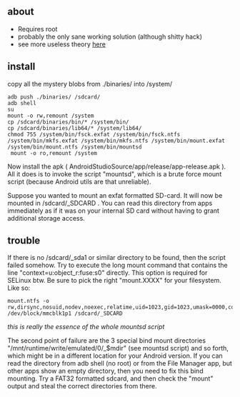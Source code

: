 ## about

* Requires root
* probably the only sane working solution (although shitty hack)
* see more useless theory [here](https://github.com/ballerburg9005/android-nougat-vold-with-exfat-ntfs-ext4-sdcard-usb-support)

## install

copy all the mystery blobs from ./binaries/ into /system/

```
adb push ./binaries/ /sdcard/
adb shell
su
mount -o rw,remount /system 
cp /sdcard/binaries/bin/* /system/bin/
cp /sdcard/binaries/lib64/* /system/lib64/
chmod 755 /system/bin/fsck.exfat /system/bin/fsck.ntfs /system/bin/mkfs.exfat /system/bin/mkfs.ntfs /system/bin/mount.exfat /system/bin/mount.ntfs /system/bin/mountsd
 mount -o ro,remount /system
 ```
 
Now install the apk ( AndroidStudioSource/app/release/app-release.apk ). All it does is to invoke the script "mountsd", which is a brute force mount script (because Android utils are that unreliable).
 
Suppose you wanted to mount an exfat formatted SD-card. It will now be mounted in /sdcard/_SDCARD . You can read this directory from apps immediately as if it was on your internal SD card without having to grant additional storage access.

## trouble

If there is no /sdcard/_sda1 or similar directory to be found, then the script failed somehow. Try to execute the long mount command that contains the line "context=u:object_r:fuse:s0" directly. This option is required for SELinux btw. Be sure to pick the right "mount.XXXX" for your filesystem. Like so:

```
mount.ntfs -o rw,dirsync,nosuid,nodev,noexec,relatime,uid=1023,gid=1023,umask=0000,context=u:object_r:fuse:s0 /dev/block/mmcblk1p1 /sdcard/_SDCARD
```
*this is really the essence of the whole mountsd script*

The second point of failure are the 3 special bind mount directories "/mnt/runtime/write/emulated/0/_$mdir" (see mountsd script) and so forth, which might be in a different location for your Android version. If you can read the directory from adb shell (no root) or from the File Manager app, but other apps show an empty directory, then you need to fix this bind mounting. Try a FAT32 formatted sdcard, and then check the "mount" output and steal the correct directories from there.
